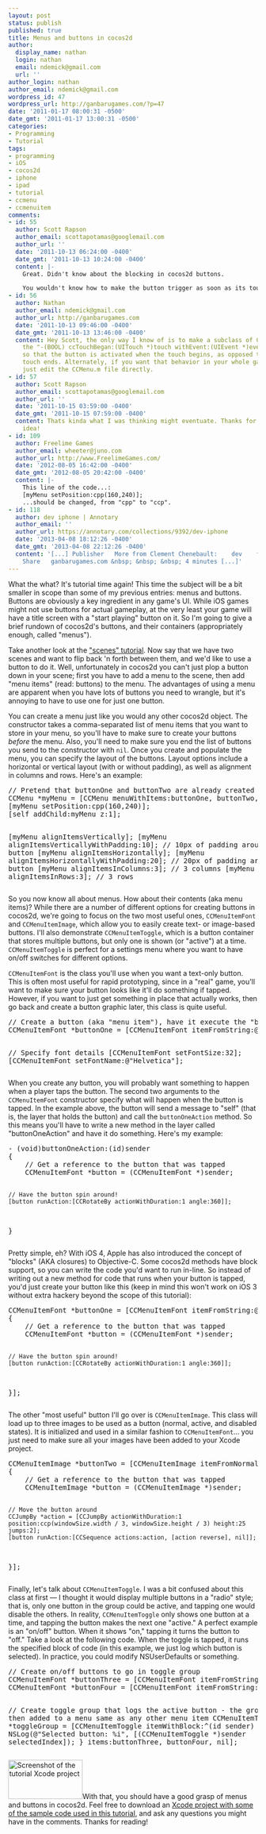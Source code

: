 ```yaml
---
layout: post
status: publish
published: true
title: Menus and buttons in cocos2d
author:
  display_name: nathan
  login: nathan
  email: ndemick@gmail.com
  url: ''
author_login: nathan
author_email: ndemick@gmail.com
wordpress_id: 47
wordpress_url: http://ganbarugames.com/?p=47
date: '2011-01-17 08:00:31 -0500'
date_gmt: '2011-01-17 13:00:31 -0500'
categories:
- Programming
- Tutorial
tags:
- programming
- iOS
- cocos2d
- iphone
- ipad
- tutorial
- ccmenu
- ccmenuitem
comments:
- id: 55
  author: Scott Rapson
  author_email: scottapotamas@googlemail.com
  author_url: ''
  date: '2011-10-13 06:24:00 -0400'
  date_gmt: '2011-10-13 10:24:00 -0400'
  content: |-
    Great. Didn't know about the blocking in cocos2d buttons. 

    You wouldn't know how to make the button trigger as soon as its touched do you?
- id: 56
  author: Nathan
  author_email: ndemick@gmail.com
  author_url: http://ganbarugames.com
  date: '2011-10-13 09:46:00 -0400'
  date_gmt: '2011-10-13 13:46:00 -0400'
  content: Hey Scott, the only way I know of is to make a subclass of CCMenu and edit
    the "-(BOOL) ccTouchBegan:(UITouch *)touch withEvent:(UIEvent *)event" method
    so that the button is activated when the touch begins, as opposed to when the
    touch ends. Alternately, if you want that behavior in your whole game, you could
    just edit the CCMenu.m file directly.
- id: 57
  author: Scott Rapson
  author_email: scottapotamas@googlemail.com
  author_url: ''
  date: '2011-10-15 03:59:00 -0400'
  date_gmt: '2011-10-15 07:59:00 -0400'
  content: Thats kinda what I was thinking might eventuate. Thanks for the subclassing
    idea!
- id: 109
  author: Freelime Games
  author_email: wheeter@juno.com
  author_url: http://www.FreelimeGames.com/
  date: '2012-08-05 16:42:00 -0400'
  date_gmt: '2012-08-05 20:42:00 -0400'
  content: |-
    This line of the code...:
    [myMenu setPosition:cpp(160,240)]; 
    ...should be changed, from "cpp" to "ccp".
- id: 118
  author: dev iphone | Annotary
  author_email: ''
  author_url: https://annotary.com/collections/9392/dev-iphone
  date: '2013-04-08 18:12:26 -0400'
  date_gmt: '2013-04-08 22:12:26 -0400'
  content: '[...] Publisher   More from Clement Chenebault:    dev    fonts    CSS3    tutos         Sort
    Share   ganbarugames.com &nbsp; &nbsp; &nbsp; 4 minutes [...]'
---
```

<p>What the what? It's tutorial time again! This time the subject will be a bit smaller in scope than some of my previous entries: menus and buttons. Buttons are obviously a key ingredient in any game's UI. While iOS games might not use buttons for actual gameplay, at the very least your game will have a title screen with a "start playing" button on it. So I'm going to give a brief rundown of cocos2d's buttons, and their containers (appropriately enough, called "menus"). </p>
<p>Take another look at the <a href="http://ganbarugames.com/2010/12/understanding-scenes-in-cocos2d-iphone/">"scenes" tutorial</a>. Now say that we have two scenes and want to flip back 'n forth between them, and we'd like to use a button to do it. Well, unfortunately in cocos2d you can't just plop a button down in your scene; first you have to add a menu to the scene, then add "menu items" (read: buttons) to the menu. The advantages of using a menu are apparent when you have lots of buttons you need to wrangle, but it's annoying to have to use one for just one button.</p>
<p>You can create a menu just like you would any other cocos2d object. The constructor takes a comma-separated list of menu items that you want to store in your menu, so you'll have to make sure to create your buttons <em>before</em> the menu. Also, you'll need to make sure you end the list of buttons you send to the constructor with <code>nil</code>. Once you create and populate the menu, you can specify the layout of the buttons. Layout options include a horizontal or vertical layout (with or without padding), as well as alignment in columns and rows. Here's an example:</p>
<pre class="brush:cpp">
// Pretend that buttonOne and buttonTwo are already created
CCMenu *myMenu = [CCMenu menuWithItems:buttonOne, buttonTwo, nil];
[myMenu setPosition:cpp(160,240)];
[self addChild:myMenu z:1];

[myMenu alignItemsVertically];
[myMenu alignItemsVerticallyWithPadding:10];	// 10px of padding around each button
[myMenu alignItemsHorizontally];
[myMenu alignItemsHorizontallyWithPadding:20];	// 20px of padding around each button
[myMenu alignItemsInColumns:3];					// 3 columns
[myMenu alignItemsInRows:3];					// 3 rows
</pre>
<p>So you now know all about menus. How about their contents (aka menu items)? While there are a number of different options for creating buttons in cocos2d, we're going to focus on the two most useful ones, <code>CCMenuItemFont</code> and <code>CCMenuItemImage</code>, which allow you to easily create text- or image-based buttons. I'll also demonstrate <code>CCMenuItemToggle</code>, which is a button container that stores multiple buttons, but only one is shown (or "active") at a time. <code>CCMenuItemToggle</code> is perfect for a settings menu where you want to have on/off switches for different options.</p>
<p><code>CCMenuItemFont</code> is the class you'll use when you want a text-only button. This is often most useful for rapid prototyping, since in a "real" game, you'll want to make sure your button looks like it'll do something if tapped. However, if you want to just get something in place that actually works, then go back and create a button graphic later, this class is quite useful.</p>
<pre class="brush:cpp">
// Create a button (aka "menu item"), have it execute the "buttonOneAction" method when tapped
CCMenuItemFont *buttonOne = [CCMenuItemFont itemFromString:@"Tap Here!" target:self selector:@selector(buttonOneAction:)];

// Specify font details
[CCMenuItemFont setFontSize:32];
[CCMenuItemFont setFontName:@"Helvetica"];
</pre>
<p>When you create any button, you will probably want something to happen when a player taps the button. The second two arguments to the <code>CCMenuItemFont</code> constructor specify what will happen when the button is tapped. In the example above, the button will send a message to "self" (that is, the layer that holds the button) and call the <code>buttonOneAction</code> method. So this means you'll have to write a new method in the layer called "buttonOneAction" and have it do something. Here's my example:</p>
<pre class="brush:cpp">
- (void)buttonOneAction:(id)sender
{
	// Get a reference to the button that was tapped
	CCMenuItemFont *button = (CCMenuItemFont *)sender;
	
	// Have the button spin around!
	[button runAction:[CCRotateBy actionWithDuration:1 angle:360]];
}
</pre>
<p>Pretty simple, eh? With iOS 4, Apple has also introduced the concept of "blocks" (AKA closures) to Objective-C. Some cocos2d methods have block support, so you can write the code you'd want to run in-line. So instead of writing out a new method for code that runs when your button is tapped, you'd just create your button like this (keep in mind this won't work on iOS 3 without extra hackery beyond the scope of this tutorial):</p>
<pre class="brush:cpp">
CCMenuItemFont *buttonOne = [CCMenuItemFont itemFromString:@"Tap Here!" block:^(id sender)
{
	// Get a reference to the button that was tapped
	CCMenuItemFont *button = (CCMenuItemFont *)sender;

	// Have the button spin around!
	[button runAction:[CCRotateBy actionWithDuration:1 angle:360]];
}];
</pre>
<p>The other "most useful" button I'll go over is <code>CCMenuItemImage</code>. This class will load up to three images to be used as a button (normal, active, and disabled states). It is initialized and used in a similar fashion to <code>CCMenuItemFont</code>... you just need to make sure all your images have been added to your Xcode project.</p>
<pre class="brush:cpp">
CCMenuItemImage *buttonTwo = [CCMenuItemImage itemFromNormalImage:@"button-normal.png" selectedImage:@"button-selected.png" disabledImage:@"button-disabled.png" block:^(id sender)
{
	// Get a reference to the button that was tapped
	CCMenuItemImage *button = (CCMenuItemImage *)sender;
	
	// Move the button around
	CCJumpBy *action = [CCJumpBy actionWithDuration:1 position:ccp(windowSize.width / 3, windowSize.height / 3) height:25 jumps:2];
	[button runAction:[CCSequence actions:action, [action reverse], nil]];
}];
</pre>
<p>Finally, let's talk about <code>CCMenuItemToggle</code>. I was a bit confused about this class at first &mdash; I thought it would display multiple buttons in a "radio" style; that is, only one button in the group could be active, and tapping one would disable the others. In reality, <code>CCMenuItemToggle</code> only shows one button at a time, and tapping the button makes the next one "active." A perfect example is an "on/off" button. When it shows "on," tapping it turns the button to "off." Take a look at the following code. When the toggle is tapped, it runs the specified block of code (in this example, we just log which button is selected). In practice, you could modify NSUserDefaults or something. </p>
<pre class="brush:cpp">
// Create on/off buttons to go in toggle group
CCMenuItemFont *buttonThree = [CCMenuItemFont itemFromString:@"ON"];
CCMenuItemFont *buttonFour = [CCMenuItemFont itemFromString:@"OFF"];

// Create toggle group that logs the active button - the group is then added to a menu same as any other menu item
CCMenuItemToggle *toggleGroup = [CCMenuItemToggle itemWithBlock:^(id sender)
{ 
	NSLog(@"Selected button: %i", [(CCMenuItemToggle *)sender selectedIndex]); 
} items:buttonThree, buttonFour, nil];
</pre>
<p><a href="http://ganbarugames.com/wp-content/uploads/2011/01/menu-button-tutorial-screenshot.png"><img src="http://ganbarugames.com/wp-content/uploads/2011/01/menu-button-tutorial-screenshot-150x79.png" alt="Screenshot of the tutorial Xcode project" title="Screenshot of the tutorial Xcode project" width="150" height="79" class="alignleft size-thumbnail wp-image-216" /></a>With that, you should have a good grasp of menus and buttons in cocos2d. Feel free to download an <a href='http://ganbarugames.com/wp-content/uploads/2011/01/ButtonExample.zip'>Xcode project with some of the sample code used in this tutorial</a>, and ask any questions you might have in the comments. Thanks for reading!</p>
